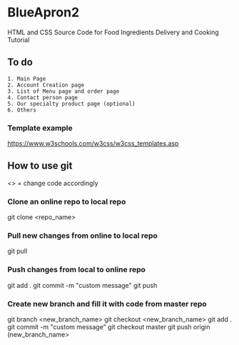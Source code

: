 # BlueApron2
HTML and CSS Source Code for Food Ingredients Delivery and  Cooking Tutorial

## To do
```
1. Main Page
2. Account Creation page
3. List of Menu page and order page
4. Contact person page
5. Our specialty product page (optional)
6. Others
```

### Template example
https://www.w3schools.com/w3css/w3css_templates.asp

## How to use git
<> = change code accordingly

### Clone an online repo to local repo
git clone <repo_name>

### Pull new changes from online to local repo
git pull

### Push changes from local to online repo
git add .
git commit -m "custom message"
git push

### Create new branch and fill it with code from master repo
git branch <new_branch_name>
git checkout <new_branch_name>
git add .
git commit -m "custom message"
git checkout master
git push origin (new_branch_name>
